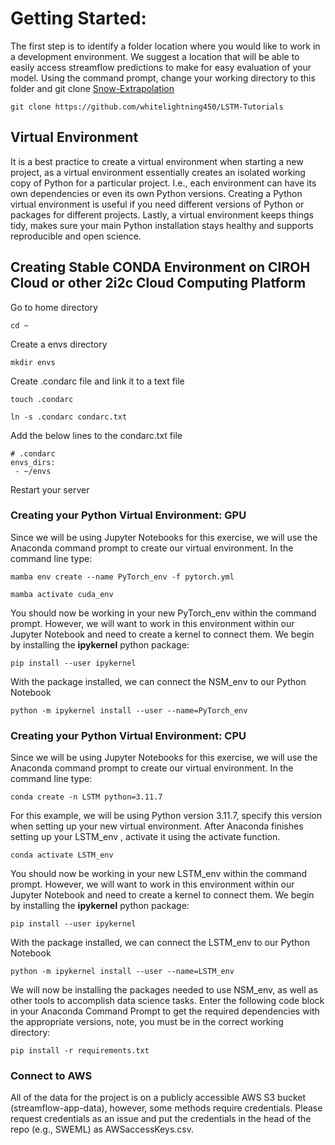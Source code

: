 # Getting Started: 
The first step is to identify a folder location where you would like to work in a development environment.
We suggest a location that will be able to easily access streamflow predictions to make for easy evaluation of your model.
Using the command prompt, change your working directory to this folder and git clone [Snow-Extrapolation](https://github.com/geo-smart/Snow-Extrapolation)

    git clone https://github.com/whitelightning450/LSTM-Tutorials


## Virtual Environment
It is a best practice to create a virtual environment when starting a new project, as a virtual environment essentially creates an isolated working copy of Python for a particular project. 
I.e., each environment can have its own dependencies or even its own Python versions.
Creating a Python virtual environment is useful if you need different versions of Python or packages for different projects.
Lastly, a virtual environment keeps things tidy, makes sure your main Python installation stays healthy and supports reproducible and open science.

## Creating Stable CONDA Environment on CIROH Cloud or other 2i2c Cloud Computing Platform
Go to home directory
```
cd ~
```
Create a envs directory
```
mkdir envs
```
Create .condarc file and link it to a text file
```
touch .condarc

ln -s .condarc condarc.txt
```
Add the below lines to the condarc.txt file
```
# .condarc
envs_dirs:
 - ~/envs
```
Restart your server

### Creating your Python Virtual Environment: GPU
Since we will be using Jupyter Notebooks for this exercise, we will use the Anaconda command prompt to create our virtual environment. 
In the command line type: 

    mamba env create --name PyTorch_env -f pytorch.yml

    mamba activate cuda_env 

You should now be working in your new PyTorch_env within the command prompt. 
However, we will want to work in this environment within our Jupyter Notebook and need to create a kernel to connect them.
We begin by installing the **ipykernel** python package:

    pip install --user ipykernel

With the package installed, we can connect the NSM_env to our Python Notebook

    python -m ipykernel install --user --name=PyTorch_env 


### Creating your Python Virtual Environment: CPU
Since we will be using Jupyter Notebooks for this exercise, we will use the Anaconda command prompt to create our virtual environment. 
In the command line type: 

    conda create -n LSTM python=3.11.7

For this example, we will be using Python version 3.11.7, specify this version when setting up your new virtual environment.
After Anaconda finishes setting up your LSTM_env , activate it using the activate function.

    conda activate LSTM_env 

You should now be working in your new LSTM_env within the command prompt. 
However, we will want to work in this environment within our Jupyter Notebook and need to create a kernel to connect them.
We begin by installing the **ipykernel** python package:

    pip install --user ipykernel

With the package installed, we can connect the LSTM_env to our Python Notebook

    python -m ipykernel install --user --name=LSTM_env 
We will now be installing the packages needed to use NSM_env, as well as other tools to accomplish data science tasks.
Enter the following code block in your Anaconda Command Prompt to get the required dependencies with the appropriate versions, note, you must be in the correct working directory:

    pip install -r requirements.txt

### Connect to AWS
All of the data for the project is on a publicly accessible AWS S3 bucket (streamflow-app-data), however, some methods require credentials. 
Please request credentials as an issue and put the credentials in the head of the repo (e.g., SWEML) as AWSaccessKeys.csv.

